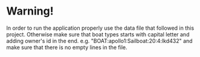 # Warning!
In order to run the application properly use the data file that followed in this project. Otherwise make sure that boat types starts with capital letter and adding owner's id in the end. e.g. "BOAT:apollo1:Sailboat:20:4:lkd432" and make sure that there is no empty lines in the file.